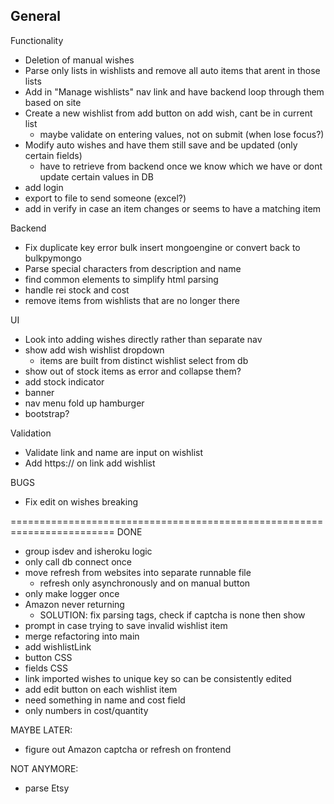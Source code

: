 General
- 

Functionality
- Deletion of manual wishes
- Parse only lists in wishlists and remove all auto items that arent in those lists
- Add in "Manage wishlists" nav link and have backend loop through them based on site
- Create a new wishlist from add button on add wish, cant be in current list
  - maybe validate on entering values, not on submit (when lose focus?)
- Modify auto wishes and have them still save and be updated (only certain fields)
  - have to retrieve from backend once we know which we have or dont update certain values in DB
- add login
- export to file to send someone (excel?)
- add in verify in case an item changes or seems to have a matching item

Backend
- Fix duplicate key error bulk insert mongoengine or convert back to bulkpymongo
- Parse special characters from description and name
- find common elements to simplify html parsing
- handle rei stock and cost
- remove items from wishlists that are no longer there

UI
- Look into adding wishes directly rather than separate nav
- show add wish wishlist dropdown
  - items are built from distinct wishlist select from db
- show out of stock items as error and collapse them?
- add stock indicator
- banner
- nav menu fold up hamburger
- bootstrap?

Validation
- Validate link and name are input on wishlist
- Add https:// on link add wishlist

BUGS
- Fix edit on wishes breaking

========================================================================
DONE
- group isdev and isheroku logic
- only call db connect once
- move refresh from websites into separate runnable file
  - refresh only asynchronously and on manual button
- only make logger once
- Amazon never returning 
  - SOLUTION: fix parsing tags, check if captcha is none then show
- prompt in case trying to save invalid wishlist item
- merge refactoring into main
- add wishlistLink
- button CSS
- fields CSS
- link imported wishes to unique key so can be consistently edited
- add edit button on each wishlist item
- need something in name and cost field
- only numbers in cost/quantity

MAYBE LATER:
- figure out Amazon captcha or refresh on frontend

NOT ANYMORE:
- parse Etsy